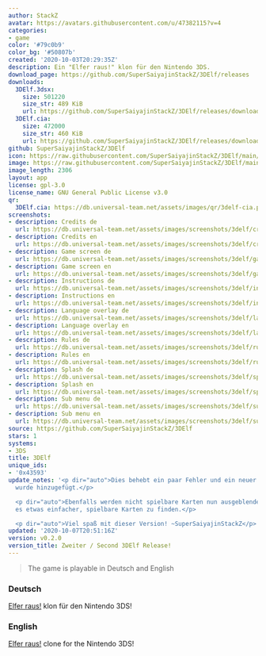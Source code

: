 ```yaml
---
author: StackZ
avatar: https://avatars.githubusercontent.com/u/47382115?v=4
categories:
- game
color: '#79c0b9'
color_bg: '#50807b'
created: '2020-10-03T20:29:35Z'
description: Ein "Elfer raus!" klon für den Nintendo 3DS.
download_page: https://github.com/SuperSaiyajinStackZ/3DElf/releases
downloads:
  3DElf.3dsx:
    size: 501220
    size_str: 489 KiB
    url: https://github.com/SuperSaiyajinStackZ/3DElf/releases/download/v0.2.0/3DElf.3dsx
  3DElf.cia:
    size: 472000
    size_str: 460 KiB
    url: https://github.com/SuperSaiyajinStackZ/3DElf/releases/download/v0.2.0/3DElf.cia
github: SuperSaiyajinStackZ/3DElf
icon: https://raw.githubusercontent.com/SuperSaiyajinStackZ/3DElf/main/3ds/app/icon.png
image: https://raw.githubusercontent.com/SuperSaiyajinStackZ/3DElf/main/3ds/app/banner.png
image_length: 2306
layout: app
license: gpl-3.0
license_name: GNU General Public License v3.0
qr:
  3DElf.cia: https://db.universal-team.net/assets/images/qr/3delf-cia.png
screenshots:
- description: Credits de
  url: https://db.universal-team.net/assets/images/screenshots/3delf/credits-de.png
- description: Credits en
  url: https://db.universal-team.net/assets/images/screenshots/3delf/credits-en.png
- description: Game screen de
  url: https://db.universal-team.net/assets/images/screenshots/3delf/game-screen-de.png
- description: Game screen en
  url: https://db.universal-team.net/assets/images/screenshots/3delf/game-screen-en.png
- description: Instructions de
  url: https://db.universal-team.net/assets/images/screenshots/3delf/instructions-de.png
- description: Instructions en
  url: https://db.universal-team.net/assets/images/screenshots/3delf/instructions-en.png
- description: Language overlay de
  url: https://db.universal-team.net/assets/images/screenshots/3delf/language-overlay-de.png
- description: Language overlay en
  url: https://db.universal-team.net/assets/images/screenshots/3delf/language-overlay-en.png
- description: Rules de
  url: https://db.universal-team.net/assets/images/screenshots/3delf/rules-de.png
- description: Rules en
  url: https://db.universal-team.net/assets/images/screenshots/3delf/rules-en.png
- description: Splash de
  url: https://db.universal-team.net/assets/images/screenshots/3delf/splash-de.png
- description: Splash en
  url: https://db.universal-team.net/assets/images/screenshots/3delf/splash-en.png
- description: Sub menu de
  url: https://db.universal-team.net/assets/images/screenshots/3delf/sub-menu-de.png
- description: Sub menu en
  url: https://db.universal-team.net/assets/images/screenshots/3delf/sub-menu-en.png
source: https://github.com/SuperSaiyajinStackZ/3DElf
stars: 1
systems:
- 3DS
title: 3DElf
unique_ids:
- '0x43593'
update_notes: '<p dir="auto">Dies behebt ein paar Fehler und ein neuer Startbildschirm
  wurde hinzugefügt.</p>

  <p dir="auto">Ebenfalls werden nicht spielbare Karten nun ausgeblendet, somit ist
  es etwas einfacher, spielbare Karten zu finden.</p>

  <p dir="auto">Viel spaß mit dieser Version! ~SuperSaiyajinStackZ</p>'
updated: '2020-10-07T20:51:16Z'
version: v0.2.0
version_title: Zweiter / Second 3DElf Release!
---
```

> The game is playable in Deutsch and English

### Deutsch

[Elfer raus!](https://de.wikipedia.org/wiki/Elfer_raus!) klon für den Nintendo 3DS!

### English

[Elfer raus!](https://en.wikipedia.org/wiki/Domino_(card_game)#Elfer_Raus!) clone for the Nintendo 3DS!